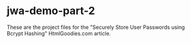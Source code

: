 # jwa-demo-part-2
These are the project files for the "Securely Store User Passwords using Bcrypt Hashing" HtmlGoodies.com article. 
